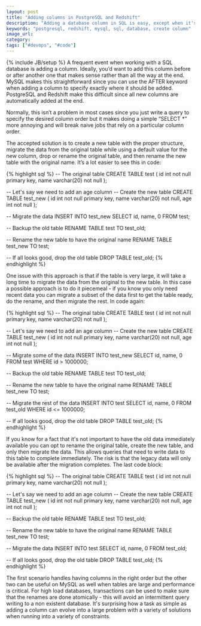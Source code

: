 ```yaml
---
layout: post
title: "Adding columns in PostgreSQL and Redshift"
description: "Adding a database column in SQL is easy, except when it's not."
keywords: "postgresql, redshift, mysql, sql, database, create column"
image_url:
category:
tags: ["#devops", "#code"]
---
```

{% include JB/setup %}
A frequent event when working with a SQL database is adding a column. Ideally, you’d want to add this column before or after another one that makes sense rather than all the way at the end. MySQL makes this straightforward since you can use the AFTER keyword when adding a column to specify exactly where it should be added. PostgreSQL and Redshift make this difficult since all new columns are automatically added at the end.

Normally, this isn’t a problem in most cases since you just write a query to specify the desired column order but it makes doing a simple “SELECT *” more annoying and will break naive jobs that rely on a particular column order.

The accepted solution is to create a new table with the proper structure, migrate the data from the original table while using a default value for the new column, drop or rename the original table, and then rename the new table with the original name. It’s a lot easier to see this in code:

{% highlight sql %}
-- The original table
CREATE TABLE test (
  id int not null primary key,
  name varchar(20) not null
);

-- Let's say we need to add an age column
-- Create the new table
CREATE TABLE test_new (
  id int not null primary key,
  name varchar(20) not null,
  age int not null
);

-- Migrate the data
INSERT INTO test_new
  SELECT id, name, 0
  FROM test;

-- Backup the old table
RENAME TABLE test TO test_old;

-- Rename the new table to have the original name
RENAME TABLE test_new TO test;

-- If all looks good, drop the old table
DROP TABLE test_old;
{% endhighlight %}

One issue with this approach is that if the table is very large, it will take a long time to migrate the data from the original to the new table. In this case a possible approach is to do it piecemeal - if you know you only need recent data you can migrate a subset of the data first to get the table ready, do the rename, and then migrate the rest. In code again:

{% highlight sql %}
-- The original table
CREATE TABLE test (
  id int not null primary key,
  name varchar(20) not null
);

-- Let's say we need to add an age column
-- Create the new table
CREATE TABLE test_new (
  id int not null primary key,
  name varchar(20) not null,
  age int not null
);

-- Migrate some of the data
INSERT INTO test_new
  SELECT id, name, 0
  FROM test
  WHERE id > 1000000;

-- Backup the old table
RENAME TABLE test TO test_old;

-- Rename the new table to have the original name
RENAME TABLE test_new TO test;

-- Migrate the rest of the data
INSERT INTO test
  SELECT id, name, 0
  FROM test_old
  WHERE id <= 1000000;

-- If all looks good, drop the old table
DROP TABLE test_old;
{% endhighlight %}

If you know for a fact that it's not important to have the old data immediately available you can opt to rename the original table, create the new table, and only then migrate the data. This allows queries that need to write data to this table to complete immediately. The risk is that the legacy data will only be available after the migration completes. The last code block:

{% highlight sql %}
-- The original table
CREATE TABLE test (
  id int not null primary key,
  name varchar(20) not null
);

-- Let's say we need to add an age column
-- Create the new table
CREATE TABLE test_new (
  id int not null primary key,
  name varchar(20) not null,
  age int not null
);

-- Backup the old table
RENAME TABLE test TO test_old;

-- Rename the new table to have the original name
RENAME TABLE test_new TO test;

-- Migrate the data
INSERT INTO test
  SELECT id, name, 0
  FROM test_old;

-- If all looks good, drop the old table
DROP TABLE test_old;
{% endhighlight %}

The first scenario handles having columns in the right order but the other two can be useful on MySQL as well when tables are large and performance is critical. For high load databases, transactions can be used to make sure that the renames are done atomically - this will avoid an intermittent query writing to a non existent database. It's surprising how a task as simple as adding a column can evolve into a large problem with a variety of solutions when running into a variety of constraints.